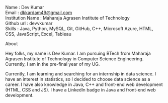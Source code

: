 Name : Dev Kumar <br/>
Email : dkkardam49@gmail.com <br/>
Institution Name : Maharaja Agrasen Institute of Technology <br/>
Github url : devvkumar <br/>
Skills : Java, Python, MySQL, Git, GitHub, C++, Microsoft Azure, HTML, CSS, JavaScript, Excel, Tableau <br/>

About <br/>

Hey folks, my name is Dev Kumar. I am pursuing BTech from Maharaja Agrasen Institute of Technology in Computer Science Engineering. Currently, I am in the pre-final year of my UG. <br/>

Currently, I am learning and searching for an internship in data science. I have an interest in statistics, so I decided to choose data science as a career. I have also knowledge in Java, C++ and front-end web development (HTML, CSS and JS). I have a LinkedIn badge in Java and front-end web development. <br/>